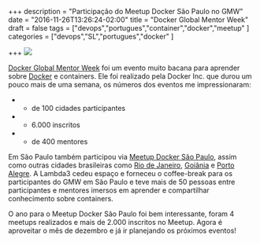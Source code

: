 +++
description = "Participação do Meetup Docker São Paulo no GMW"
date = "2016-11-26T13:26:24-02:00"
title = "Docker Global Mentor Week"
draft = false
tags = ["devops","portugues","container","docker","meetup"
]
categories = ["devops","SL","portugues","docker"
]

+++
![](https://a248.e.akamai.net/secure.meetupstatic.com/photos/event/c/2/1/e/600_455689694.jpeg)


[Docker Global Mentor Week](https://blog.docker.com/2016/10/docker-global-mentor-week-2016/) foi um evento muito bacana para aprender sobre [Docker](https://www.docker.com) e containers. Ele foi realizado pela Docker Inc. que durou um pouco mais de uma semana, os números dos eventos me impressionaram: 

- + de 100 cidades participantes
- + 6.000 inscritos
- + de 400 mentores

Em São Paulo também participou via [Meetup Docker São Paulo](https://www.meetup.com/Docker-Sao-Paulo), assim como outras cidades brasileiras como [Rio de Janeiro](https://www.meetup.com/Docker-Goiania/events/234750966/), [Goiânia](https://www.meetup.com/Docker-Goiania/events/234750966/) e [Porto Alegre](http://www.meetup.com/Docker-Porto-Alegre). A Lambda3 cedeu espaço e forneceu o coffee-break para os participantes do GMW em São Paulo e teve mais de 50 pessoas entre participantes e mentores imersos em aprender e compartilhar conhecimento sobre containers. 

 O ano para o Meetup Docker São Paulo foi bem interessante, foram 4 meetups realizados e mais de 2.000 inscritos no Meetup. Agora é aproveitar o mês de dezembro e já ir planejando os próximos eventos!



